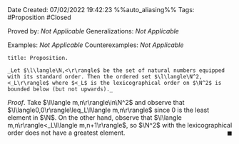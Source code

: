 <br />
<br />

Date Created: 07/02/2022 19:42:23 %%auto_aliasing%%
Tags: #Proposition #Closed 

Proved by: _Not Applicable_
Generalizations: _Not Applicable_

Examples: _Not Applicable_
Counterexamples: _Not Applicable_

``` ad-Proposition
title: Proposition.

_Let $\l\langle\N,<\r\rangle$ be the set of natural numbers equipped with its standard order. Then the ordered set $\l\langle\N^2,<_L\r\rangle$ where $<_L$ is the lexicographical order on $\N^2$ is bounded below (but not upwards)._

```

_Proof_. Take $\l\langle m,n\r\rangle\in\N^2$ and observe that $\l\langle0,0\r\rangle\leq_L\l\langle m,n\r\rangle$ since $0$ is the least element in $\N$. On the other hand, observe that $\l\langle m,n\r\rangle<_L\l\langle m,n+1\r\rangle$, so $\N^2$ with the lexicographical order does not have a greatest element.<span style="float:right;">$\blacksquare$</span>
